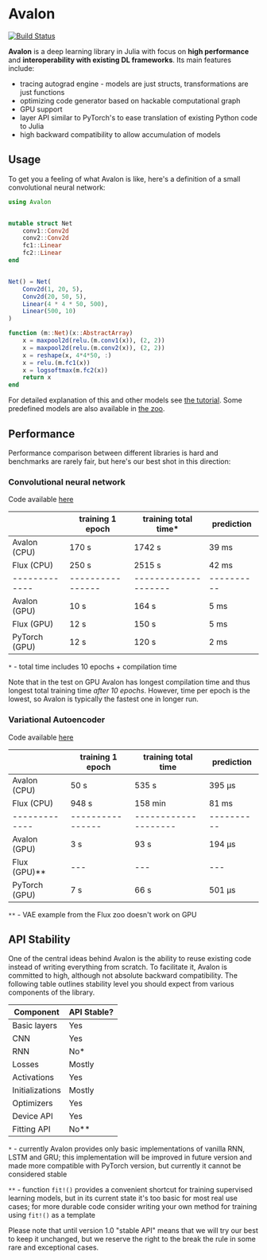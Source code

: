 # Avalon

[![Build Status](https://travis-ci.org/dfdx/Avalon.jl.svg?branch=master)](https://travis-ci.org/dfdx/Avalon.jl)


**Avalon** is a deep learning library in Julia with focus on **high performance** and **interoperability with existing DL frameworks**. Its main features include:

* tracing autograd engine - models are just structs, transformations are just functions
* optimizing code generator based on hackable computational graph
* GPU support
* layer API similar to PyTorch's to ease translation of existing Python code to Julia
* high backward compatibility to allow accumulation of models

## Usage

To get you a feeling of what Avalon is like, here's a definition of a small convolutional neural network:

```julia
using Avalon


mutable struct Net
    conv1::Conv2d
    conv2::Conv2d
    fc1::Linear
    fc2::Linear
end


Net() = Net(
    Conv2d(1, 20, 5),
    Conv2d(20, 50, 5),
    Linear(4 * 4 * 50, 500),
    Linear(500, 10)
)

function (m::Net)(x::AbstractArray)
    x = maxpool2d(relu.(m.conv1(x)), (2, 2))
    x = maxpool2d(relu.(m.conv2(x)), (2, 2))
    x = reshape(x, 4*4*50, :)
    x = relu.(m.fc1(x))
    x = logsoftmax(m.fc2(x))
    return x
end
```

For detailed explanation of this and other models see [the tutorial](https://github.com/dfdx/Avalon.jl/tree/master/tutorial). Some predefined models are also available in [the zoo](https://github.com/dfdx/Avalon.jl/tree/master/zoo).


## Performance

Performance comparison between different libraries is hard and benchmarks are rarely fair, but here's our best shot in this direction:

### Convolutional neural network

Code available [here](https://github.com/dfdx/Avalon.jl/tree/master/benchmarks/cnn)

|               | training 1 epoch | training total time* | prediction |
| ------------- | ---------------- | -------------------- | ---------- |
| Avalon (CPU)  |    170 s         |       1742 s         |   39 ms    |
| Flux (CPU)    |    250 s         |       2515 s         |   42 ms    |
| ------------- | ---------------- | -------------------- | ---------- |
| Avalon (GPU)  |     10 s         |        164 s         |    5 ms    |
| Flux (GPU)    |     12 s         |        150 s         |    5 ms    |
| PyTorch (GPU) |     12 s         |        120 s         |    2 ms    |

`*` - total time includes 10 epochs + compilation time

Note that in the test on GPU Avalon has longest compilation time and thus
longest total training time _after 10 epochs_. However, time per epoch
is the lowest, so Avalon is typically the fastest one in longer run.



### Variational Autoencoder

Code available [here](https://github.com/dfdx/Avalon.jl/tree/master/benchmarks/vae)

|               | training 1 epoch | training total time  | prediction |
| ------------- | ---------------- | -------------------- | ---------- |
| Avalon (CPU)  |     50 s         |        535 s         |   395 μs   |
| Flux (CPU)    |    948 s         |        158 min       |    81 ms   |
| ------------- | ---------------- | -------------------- | ---------- |
| Avalon (GPU)  |      3 s         |         93 s         |   194 μs   |
| Flux (GPU)**  |     ---          |          ---         |     ---    |
| PyTorch (GPU) |      7 s         |         66 s         |   501 µs   |

`**` - VAE example from the Flux zoo doesn't work on GPU


## API Stability

One of the central ideas behind Avalon is the ability to reuse existing code instead of writing everything from scratch.
To facilitate it, Avalon is committed to high, although not absolute backward compatibility. The following table
outlines stability level you should expect from various components of the library.

| Component       | API Stable? |
| --------------- | ----------- |
| Basic layers    | Yes         |
| CNN             | Yes         |
| RNN             | No*         |
| Losses          | Mostly      |
| Activations     | Yes         |
| Initializations | Mostly      | 
| Optimizers      | Yes         |
| Device API      | Yes         |
| Fitting API     | No**        |

`*` - currently Avalon provides only basic implementations of vanilla RNN, LSTM and GRU; this implementation will be improved in future version and made more compatible with PyTorch version, but currently it cannot be considered stable

`**` - function `fit!()` provides a convenient shortcut for training supervised learning models, but in its current state it's too basic for most real use cases; for more durable code consider writing your own method for training using `fit!()` as a template

Please note that until version 1.0 "stable API" means that we will try our best to keep it unchanged, but we reserve the right to the break the rule in some rare and exceptional cases. 
